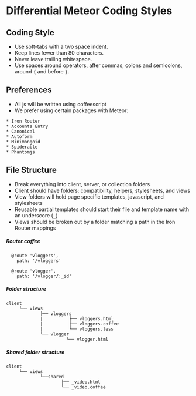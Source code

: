 # Differential Meteor Coding Styles

## Coding Style

* Use soft-tabs with a two space indent.
* Keep lines fewer than 80 characters.
* Never leave trailing whitespace.
* Use spaces around operators, after commas, colons and semicolons, around ````{```` and before ````}````.

## Preferences

* All js will be written using coffeescript
* We prefer using certain packages with Meteor:

````
* Iron Router
* Accounts Entry
* Canonical
* Autoform
* Minimongoid
* Spiderable
* Phantomjs
````

## File Structure

* Break everything into client, server, or collection folders
* Client should have folders: compatibility, helpers, stylesheets, and views
* View folders will hold page specific templates, javascript, and stylesheets
* Reusable partial templates should start their file and template name with an underscore (````_````)
* Views should be broken out by a folder matching a path in the Iron Router mappings

##### Router.coffee
````
  @route 'vloggers',
    path: '/vloggers'

  @route 'vlogger',
    path: '/vlogger/:_id'

````

##### Folder structure
````
client
     └── views
             ├── vloggers
             |          ├── vloggers.html
             |          ├── vloggers.coffee
             |          └── vloggers.less
             └── vlogger
                       └── vlogger.html

````

##### Shared folder structure
````
client
     └── views
             └──shared
                     ├── _video.html
                     └── _video.coffee
````
